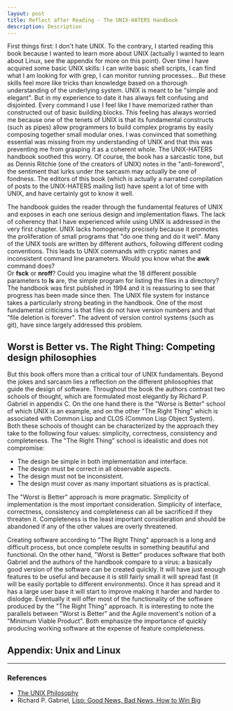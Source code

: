 ```yaml
---
layout: post
title: Reflect after Reading - The UNIX-HATERS Handbook
description: Description
---
```

First things first: I don't hate UNIX.  To the contrary, I started reading this book because I wanted to learn more about UNIX 
(actually I wanted to learn about Linux, see the appendix for more on this point).  Over time I have acquired some basic UNIX skills: 
I can write basic shell scripts, I can find what I am looking for with grep, I can monitor running processes...  But these
skills feel more like tricks than knowledge based on a thorough understanding of the underlying system. UNIX is 
meant to be "simple and elegant".  But in my experience to date it has always felt confusing and disjointed.  Every command I use
I feel like I have memorized rather than constructed out of basic building blocks.  This feeling has always worried me 
because one of the tenets of UNIX is that its fundamental constructs (such as pipes) allow programmers to build
complex programs by easily composing together small modular ones.  I was convinced that something essential was missing from
my understanding of UNIX and that this was preventing me from grasping it as a coherent whole.  The UNIX-HATERS handbook 
soothed this worry.  Of course, the book has a sarcastic tone, but as Dennis Ritchie (one of the creators of UNIX) notes in the 
"anti-foreword", the sentiment that lurks under the sarcasm may actually be one of fondness.  The editors of this book (which is 
actually a narrated compilation of posts to the UNIX-HATERS mailing list) have spent a lot of time with UNIX, 
and have certainly got to know it well. 

The handbook guides the reader through the fundamental features of UNIX and exposes in each one serious design 
and implementation flaws.  The lack of coherency that I have experienced while using UNIX is addressed in the very first
chapter.  UNIX lacks homogeneity precisely because it promotes the proliferation of small programs that "do one thing and do it
well".  Many of the UNIX tools are written by different authors, following different coding conventions. This leads to UNIX commands 
with cryptic names and inconsistent command line parameters.  Would you know what the **awk** command does?  
Or **fsck** or **nroff**?  Could you imagine what the 18 different possible parameters to **ls** are,
the simple program for listing the files in a directory?  The handbook was first published in 1994 and it is reassuring to see that 
progress has been made since then.  The UNIX file system for instance takes a particularly strong beating in the handbook. One of the
most fundamental criticisms is that files do not have version numbers and that "file deletion is forever".  The advent of version 
control systems (such as git), have since largely addressed this problem.

## Worst is Better vs. The Right Thing: Competing design philosophies

But this book offers more than a critical tour of UNIX fundamentals. Beyond the jokes and sarcasm lies a 
reflection on the different philosophies that guide the design of software. Throughout the book the authors 
contrast two schools of thought, which are formulated most elegantly by Richard P. Gabriel in appendix C. On the one hand there is
the "Worse is Better" school of which UNIX is an example, and on the other "The Right Thing" which is associated with Common Lisp 
and CLOS (Common Lisp Object System).  Both these schools of thought can be characterized by the approach they take to the following
four values: simplicity, correctness, consistency and completeness. The "The Right Thing" school is idealistic and does not compromise:

* The design be simple in both implementation and interface.  
* The design must be correct in all observable aspects.
* The design must not be inconsistent.
* The design must cover as many important situations as is practical.

The "Worst is Better" approach is more pragmatic.  Simplicity of implementation is the most important consideration.  Simplicity of 
interface, correctness, consistency and completeness can all be sacrificed if they threaten it.  Completeness is the least important
consideration and should be abandoned if any of the other values are overly threatened.  

Creating software according to "The Right Thing" approach is a long and difficult process, but once complete results in 
something beautiful and functional.  On the other hand, "Worst is Better" produces software that both Gabriel and the authors 
of the handbook compare to a virus: a basically good version of the software can be created quickly.  It will have just enough
features to be useful and because it is still fairly small it will spread fast (it will be easily portable to different 
environments).  Once it has spread and it has a large user base it will start to improve making it harder and harder to dislodge.
Eventually it will offer most of the functionality of the software produced by the "The Right Thing" approach.  It is interesting
to note the parallels between "Worst is Better" and the Agile movement's notion of a "Minimum Viable Product".  Both emphasize
the importance of quickly producing working software at the expense of feature completeness. 

## Appendix: Unix and Linux

* * *

### References
* [The UNIX Philosophy](https://en.wikipedia.org/wiki/Unix_philosophy)
* Richard P. Gabriel, [Lisp: Good News, Bad News, How to Win Big](https://www.dreamsongs.com/WIB.html)
